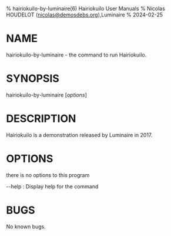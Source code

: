 % hairiokuilo-by-luminaire(6) Hairiokuilo User Manuals
% Nicolas HOUDELOT (nicolas@demosdebs.org),Luminaire
% 2024-02-25

# NAME
hairiokuilo-by-luminaire - the command to run Hairiokuilo.

# SYNOPSIS
hairiokuilo-by-luminaire [*options*]

# DESCRIPTION
Hairiokuilo is a demonstration released by Luminaire in 2017.

# OPTIONS
there is no options to this program

\--help
:   Display help for the command

# BUGS
No known bugs.
